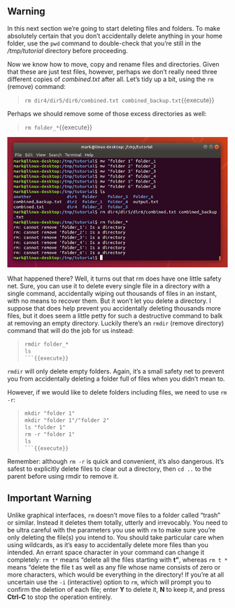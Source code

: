 ## Warning
In this next section we’re going to start deleting files and folders. To make absolutely certain that you don’t accidentally delete anything in your home folder, use the `pwd` command to double-check that you’re still in the _/tmp/tutorial_ directory before proceeding.

Now we know how to move, copy and rename files and directories. Given that these are just test files, however, perhaps we don’t really need three different copies of _combined.txt_ after all. Let’s tidy up a bit, using the `rm` (remove) command:
> `rm dir4/dir5/dir6/combined.txt combined_backup.txt`{{execute}}

Perhaps we should remove some of those excess directories as well:
> `rm folder_*`{{execute}}

![picture1](./assets/pic1.png)

What happened there? Well, it turns out that rm does have one little safety net. Sure, you can use it to delete every single file in a directory with a single command, accidentally wiping out thousands of files in an instant, with no means to recover them. But it won’t let you delete a directory. I suppose that does help prevent you accidentally deleting thousands more files, but it does seem a little petty for such a destructive command to balk at removing an empty directory. Luckily there’s an `rmdir` (remove directory) command that will do the job for us instead:
> ```
> rmdir folder_*
> ls
> ```{{execute}}

`rmdir` will only delete empty folders. Again, it’s a small safety net to prevent you from accidentally deleting a folder full of files when you didn’t mean to.

However, if we would like to delete folders including files, we need to use `rm -r`:
> ```
> mkdir "folder 1"
> mkdir "folder 1"/"folder 2"
> ls "folder 1"
> rm -r "folder 1"
> ls
> ```{{execute}}

Remember: although `rm -r` is quick and convenient, it’s also dangerous. It’s safest to explicitly delete files to clear out a directory, then `cd ..` to the parent before using rmdir to remove it.

## Important Warning
Unlike graphical interfaces, `rm` doesn’t move files to a folder called “trash” or similar. Instead it deletes them totally, utterly and irrevocably. You need to be ultra careful with the parameters you use with `rm` to make sure you’re only deleting the file(s) you intend to. You should take particular care when using wildcards, as it’s easy to accidentally delete more files than you intended. An errant space character in your command can change it completely: `rm t*` means “delete all the files starting with **t”**, whereas `rm t *` means “delete the file t as well as any file whose name consists of zero or more characters, which would be everything in the directory! If you’re at all uncertain use the `-i` (interactive) option to `rm`, which will prompt you to confirm the deletion of each file; enter **Y** to delete it, **N** to keep it, and press **Ctrl-C** to stop the operation entirely.

<br/>
